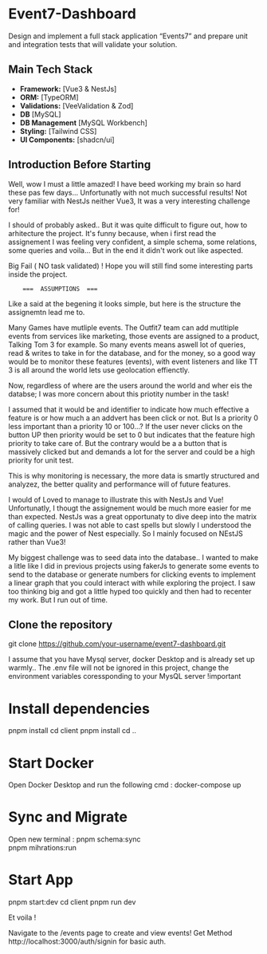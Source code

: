 # Event7-Dashboard

Design and implement a full stack application “Events7” and prepare unit and integration tests that will validate your solution.

## Main Tech Stack

- **Framework:** [Vue3 & NestJs]
- **ORM:** [TypeORM]
- **Validations:** [VeeValidation & Zod]
- **DB** [MySQL]
- **DB Management** [MySQL Workbench]
- **Styling:** [Tailwind CSS]
- **UI Components:** [shadcn/ui]

## Introduction Before Starting

Well, wow I must a little amazed! I have beed working my brain so hard these pas few days... Unfortunatly with not much successful results! Not very familiar with NestJs neither Vue3, It was a very interesting challenge for!

I should of probably asked.. But it was quite difficult to figure out, how to arhitecture the project. It's funny because, when i first read the assignement I was feeling very confident, a simple schema, some relations, some queries and voila... But in the end it didn't work out like aspected.

Big Fail ( NO task validated) ! Hope you will still find some interesting parts inside the project.

        ===  ASSUMPTIONS  ===

Like a said at the begening it looks simple, but here is the structure the assignemtn lead me to.

Many Games have mutliple events. The Outfit7 team can add mutltiple events from services like marketing, those events are assigned to a product, Talking Tom 3 for example. So many events means aswell lot of queries, read & writes to take in for the database, and for the money, so a good way would be to monitor these features (events), with event listeners and like TT 3 is all around the world lets use geolocation effienctly.

Now, regardless of where are the users around the world and wher eis the databse; I was more concern about this priotity number in the task!

I assumed that it would be and identifier to indicate how much effective a feature is or how much a an addvert has been click or not. But Is a priority 0 less important than a priority 10 or 100...? If the user never clicks on the button UP then priority would be set to 0 but indicates that the feature high priority to take care of. But the contrary would be a a button that is massively clicked but and demands a lot for the server and could be a high priority for unit test.

This is why monitoring is necessary, the more data is smartly structured and analyzez, the better quality and performance will of future features.

I would of Loved to manage to illustrate this with NestJs and Vue! Unfortunatly, I thougt the assignement would be much more easier for me than expected. NestJs was a great opportunaty to dive deep into the matrix of calling queries. I was not able to cast spells but slowly I understood the magic and the power of Nest especially. So I mainly focused on NEstJS rather than Vue3!

My biggest challenge was to seed data into the database.. I wanted to make a litle like I did in previous projects using fakerJs to generate some events to send to the database or generate numbers for clicking events to implement a linear graph that you could interact with while exploring the project. I saw too thinking big and got a little hyped too quickly and then had to recenter my work. But I run out of time.

## Clone the repository

git clone https://github.com/your-username/event7-dashboard.git

I assume that you have Mysql server, docker Desktop and is already set up warmly..
The .env file will not be ignored in this project, change the environment variables coressponding to your MysQL server !important

# Install dependencies

pnpm install
cd client
pnpm install
cd ..

# Start Docker

Open Docker Desktop
and run the following cmd :
docker-compose up

# Sync and Migrate

Open new terminal :
pnpm schema:sync  
pnpm mihrations:run

# Start App

pnpm start:dev
cd client
pnpm run dev

Et voila !

Navigate to the /events page to create and view events!
Get Method http://localhost:3000/auth/signin for basic auth.
